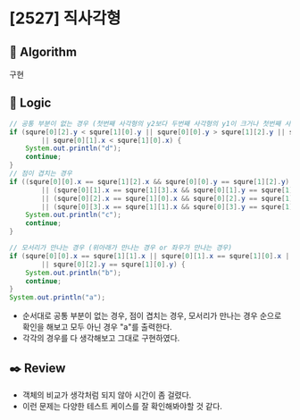 # [2527] 직사각형

## :pushpin: **Algorithm**

구현

## :round_pushpin: **Logic**

```java
// 공통 부분이 없는 경우 (첫번째 사각형의 y2보다 두번째 사각형의 y1이 크거나 첫번째 사각형의 x)
if (squre[0][2].y < squre[1][0].y || squre[0][0].y > squre[1][2].y || squre[0][0].x > squre[1][1].x
        || squre[0][1].x < squre[1][0].x) {
    System.out.println("d");
    continue;
}
// 점이 겹치는 경우
if ((squre[0][0].x == squre[1][2].x && squre[0][0].y == squre[1][2].y)
        || (squre[0][1].x == squre[1][3].x && squre[0][1].y == squre[1][3].y)
        || (squre[0][2].x == squre[1][0].x && squre[0][2].y == squre[1][0].y)
        || (squre[0][3].x == squre[1][1].x && squre[0][3].y == squre[1][1].y)) {
    System.out.println("c");
    continue;
}

// 모서리가 만나는 경우 (위아래가 만나는 경우 or 좌우가 만나는 경우)
if (squre[0][0].x == squre[1][1].x || squre[0][1].x == squre[1][0].x || squre[0][0].y == squre[1][2].y
        || squre[0][2].y == squre[1][0].y) {
    System.out.println("b");
    continue;
}
System.out.println("a");
```

- 순서대로 공통 부분이 없는 경우, 점이 겹치는 경우, 모서리가 만나는 경우 순으로 확인을 해보고 모두 아닌 경우 "a"를 출력한다.
- 각각의 경우를 다 생각해보고 그대로 구현하였다.

## :black_nib: **Review**

- 객체의 비교가 생각처럼 되지 않아 시간이 좀 걸렸다.
- 이런 문제는 다양한 테스트 케이스를 잘 확인해봐야할 것 같다.
